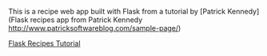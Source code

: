 This is a recipe web app built with Flask from a tutorial by [Patrick Kennedy](Flask recipes app from Patrick Kennedy http://www.patricksoftwareblog.com/sample-page/)


[Flask Recipes Tutorial](http://www.patricksoftwareblog.com/flask-tutorial/)
